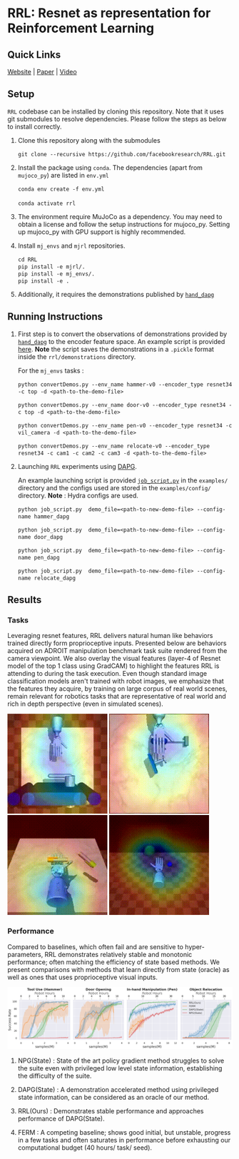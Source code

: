 <!-- Copyright (c) Rutav Shah, Indian Institute of Technlogy Kharagpur  -->
<!-- Copyright (c) Facebook, Inc. and its affiliates -->
# RRL: Resnet as representation for Reinforcement Learning
## Quick Links
[Website](https://sites.google.com/view/abstractions4rl)   |   [Paper](https://arxiv.org/abs/2107.03380)   |   [Video](https://youtu.be/Yj1EHvGWmRA)
## Setup
`RRL` codebase can be installed by cloning this repository. Note that it uses git submodules to resolve dependencies. Please follow the steps as below to install correctly.

1. Clone this repository along with the submodules
    ```
    git clone --recursive https://github.com/facebookresearch/RRL.git
    ```
2. Install the package using `conda`. The dependencies (apart from `mujoco_py`) are listed in `env.yml`
    ```
    conda env create -f env.yml

    conda activate rrl
    ```
3. The environment require MuJoCo as a dependency. You may need to obtain a license and follow the setup instructions for mujoco_py. Setting up mujoco_py with GPU support is highly recommended.

4. Install `mj_envs` and `mjrl` repositories.
    ```
    cd RRL
    pip install -e mjrl/.
    pip install -e mj_envs/.
    pip install -e .
    ```
5. Additionally, it requires the demonstrations published by [`hand_dapg`](https://github.com/aravindr93/hand_dapg/)

## Running Instructions
1. First step is to convert the observations of demonstrations provided by [`hand_dapg`](https://github.com/aravindr93/hand_dapg/) to the encoder feature space. An example script is provided [here](https://github.com/facebookresearch/RRL/blob/main/examples/convertDemos.py). **Note** the script saves the demonstrations in a `.pickle` format inside the `rrl/demonstrations` directory.

    For the `mj_envs` tasks :
    ```
    python convertDemos.py --env_name hammer-v0 --encoder_type resnet34 -c top -d <path-to-the-demo-file>
    ```
    ```
    python convertDemos.py --env_name door-v0 --encoder_type resnet34 -c top -d <path-to-the-demo-file>
    ```
    ```
    python convertDemos.py --env_name pen-v0 --encoder_type resnet34 -c vil_camera -d <path-to-the-demo-file>
    ```
    ```
    python convertDemos.py --env_name relocate-v0 --encoder_type resnet34 -c cam1 -c cam2 -c cam3 -d <path-to-the-demo-file>
    ```
2. Launching `RRL` experiments using [DAPG](https://sites.google.com/view/deeprl-dexterous-manipulation).

     An example launching script is provided [`job_script.py`](https://github.com/facebookresearch/RRL/blob/main/examples/job_script.py) in the `examples/` directory and the configs used are stored in the `examples/config/` directory. **Note** : Hydra configs are used.
    ```
    python job_script.py  demo_file=<path-to-new-demo-file> --config-name hammer_dapg
    ```
    ```
    python job_script.py  demo_file=<path-to-new-demo-file> --config-name door_dapg
    ```
    ```
    python job_script.py  demo_file=<path-to-new-demo-file> --config-name pen_dapg
    ```
    ```
    python job_script.py  demo_file=<path-to-new-demo-file> --config-name relocate_dapg
    ```
## Results

  ### Tasks
  Leveraging resnet features, RRL delivers natural human like behaviors trained directly form proprioceptive inputs. Presented below are behaviors acquired on ADROIT manipulation benchmark task suite rendered from the camera viewpoint. We also overlay the visual features (layer-4 of Resnet model of the top 1 class using GradCAM) to highlight the features RRL is attending to during the task execution. Even though standard image classification models aren't trained with robot images, we emphasize that the features they acquire, by training on large corpus of real world scenes, remain relevant for robotics tasks that are representative of real  world and rich in depth perspective (even in simulated scenes).

  ![alt text](figures/door_result/resnet34-gradcam-layer4.gif)
  ![alt text](figures/hammer_result/resnet34-gradcam-layer4.gif)
  ![alt text](figures/pen_result/resnet34-gradcam-layer4.gif)
  ![alt text](figures/relocate_result/resnet34-gradcam-layer4.gif)

  ### Performance

  Compared to baselines, which often fail and are sensitive to hyper-parameters, RRL demonstrates relatively stable and monotonic performance; often matching the efficiency of state based methods. We present comparisons with methods that learn directly from state (oracle) as well as ones that uses proprioceptive visual inputs.

  ![alt text](figures/main_figure.png)

  1. NPG(State) : State of the art policy gradient method struggles to solve the suite even with privileged low level state information, establishing the difficulty of the suite.

  2. DAPG(State) : A demonstration accelerated method using privileged state information, can be considered as an oracle of our method.

  3. RRL(Ours) : Demonstrates stable performance and approaches performance of DAPG(State).

  4. FERM : A competing baseline; shows good initial, but unstable, progress in a few tasks and often saturates in performance before exhausting our computational budget (40 hours/ task/ seed).
